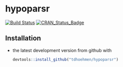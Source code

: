 # hypoparsr

[![Build Status](https://travis-ci.org/tdoehmen/hypoparsr.svg?branch=master)](https://travis-ci.org/tdoehmen/hypoparsr)
[![CRAN_Status_Badge](http://www.r-pkg.org/badges/version/hypoparsr)](http://cran.r-project.org/package=hypoparsr) 

## Installation

* the latest development version from github with

    ```R
    devtools::install_github("tdhoehmen/hypoparsr")
    ```
